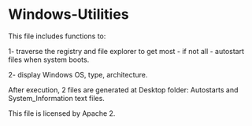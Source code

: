 # Windows-Utilities

This file includes functions to:

1- traverse the registry and file explorer to get most - if not all - autostart files when system boots.

2- display Windows OS, type, architecture.

After execution, 2 files are generated at Desktop folder: Autostarts and System_Information text files.

This file is licensed by Apache 2.
